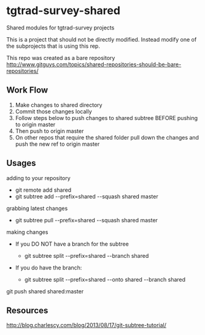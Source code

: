 tgtrad-survey-shared
====================

Shared modules for tgtrad-survey projects

This is a project that should not be directly modified.  Instead modify one of the subprojects that is using this rep.

This repo was created as a bare repository
http://www.gitguys.com/topics/shared-repositories-should-be-bare-repositories/

Work Flow
---
1. Make changes to shared directory
2. Commit those changes locally
3. Follow steps below to push changes to shared subtree BEFORE pushing to origin master
4. Then push to origin master
5. On other repos that require the shared folder pull down the changes and push the new ref to origin master

Usages
---

adding to your repository
 - git remote add shared <repo url> 
 - git subtree add --prefix=shared --squash shared master
 
grabbing latest changes
 - git subtree pull --prefix=shared --squash shared master

making changes
 - If you DO NOT have a branch for the subtree
   - git subtree split --prefix=shared --branch shared

 - If you do have the branch:
    - git subtree split --prefix=shared --onto shared --branch shared

 git push shared shared:master


Resources
---
http://blog.charlescy.com/blog/2013/08/17/git-subtree-tutorial/
